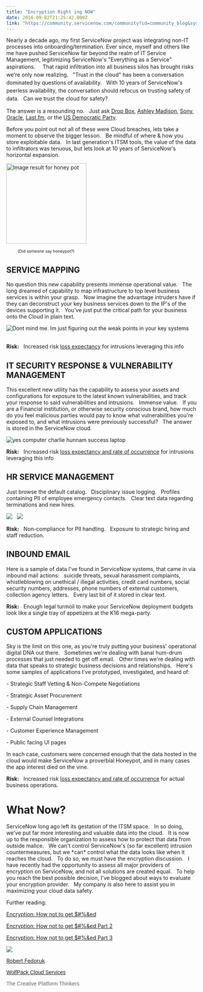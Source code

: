 ```yaml
---
title: "Encryption Right ing NOW"
date: 2016-09-02T21:25:42.000Z
link: "https://community.servicenow.com/community?id=community_blog&sys_id=dc6caaa1dbd0dbc01dcaf3231f961949"
---
```

<p>Nearly a decade ago, my first ServiceNow project was integrating non-IT processes into onboarding/termination. Ever since, myself and others like me have pushed ServiceNow far beyond the realm of IT Service Management, legitimizing ServiceNow's "Everything as a Service" aspirations.     <span style="line-height: 1.5;">That rapid infiltration into all business silos has brought risks we're only now realizing.   "Trust in the cloud" has been a conversation dominated by questions of availability.   With 10 years of ServiceNow's peerless availability, the conversation should refocus on trusting safety of data.   Can we trust the cloud for safety?</span></p><p></p><p>The answer is a resounding no.   Just ask <a title="ww.theguardian.com/technology/2016/aug/31/dropbox-hack-passwords-68m-data-breach" href="https://www.theguardian.com/technology/2016/aug/31/dropbox-hack-passwords-68m-data-breach">Drop Box</a>, <a title="ney.cnn.com/2015/07/20/technology/ashley-madison-hack/index.html" href="http://money.cnn.com/2015/07/20/technology/ashley-madison-hack/index.html">Ashley Madison</a>, <a title="ney.cnn.com/2014/12/09/technology/security/sony-hacking-roundup/index.html" href="http://money.cnn.com/2014/12/09/technology/security/sony-hacking-roundup/index.html">Sony</a>, <a title="w.recode.net/2016/8/9/12410386/recode-daily-oracle-hack" href="http://www.recode.net/2016/8/9/12410386/recode-daily-oracle-hack">Oracle</a>, <a title="w.csmonitor.com/Technology/Horizons/2012/0607/In-wake-of-LinkedIn-hack-Last.fm-confirms-data-breach" href="http://www.csmonitor.com/Technology/Horizons/2012/0607/In-wake-of-LinkedIn-hack-Last.fm-confirms-data-breach">Last.fm</a>, or the <a title="w.reuters.com/article/us-usa-cyber-democrats-investigation-exc-idUSKCN1092HK" href="http://www.reuters.com/article/us-usa-cyber-democrats-investigation-exc-idUSKCN1092HK">US Democratic Party</a>.</p><p></p><p>Before you point out not all of these were Cloud breaches, lets take a moment to observe the bigger lesson.   Be mindful of where &amp; how you store exploitable data.   In last generation's ITSM tools, the value of the data to infiltrators was tenuous, but lets look at 10 years of ServiceNow's horizontal expansion.</p><p></p><p><img alt="Image result for honey pot" class="jive-image" height="212" src="http://www.honeybeecentre.com/ProductPictures/gifts/Honeypot-3d-3-600.jpg" style="width: 212px; height: 212px;" title="Dip into a ServiceNow instance... find some absolutely delicious stuff" width="212"/></p><p style="padding-left: 30px;"><span style="font-size: 8pt;">(Did someone say honeypot?)</span></p><p></p><h2><strong>SERVICE MAPPING</strong></h2><p>No question this new capability presents immense operational value.   The long dreamed of capability to map infrastructure to top level business services is within your grasp.   Now imagine the advantage intruders have if they can deconstruct your key business services down to the IP's of the devices supporting it.   You've just put the critical path for your business onto the Cloud in plain text.</p><p><img   class="image-1 jive-image" src="70e4ed4edb90df048c8ef4621f9619b8.iix" style="max-width: 1200px; max-height: 900px;" title="Dont mind me. Im just figuring out the weak points in your key systems"/></p><p><br/><strong>Risk:</strong>   Increased risk <a title="w.riskythinking.com/glossary/annualized_loss_expectancy.php" href="http://www.riskythinking.com/glossary/annualized_loss_expectancy.php">loss expectancy</a> for intrusions leveraging this info</p><p></p><p></p><h2><strong>IT SECURITY RESPONSE &amp; VULNERABILITY MANAGEMENT</strong></h2><p>This excellent new utility has the capability to assess your assets and configurations for exposure to the latest known vulnerabilities, and track your response to said vulnerabilities and intrusions.   Immense value.   If you are a Financial institution, or otherwise security conscious brand, how much do you feel malicious parties would pay to know what vulnerabilities you're exposed to, and what intrusions were previously successful?   The answer is stored in the ServiceNow cloud.</p><p></p><p><img alt="yes computer charlie hunnam success laptop" class="jive-image" src="https://media1.giphy.com/media/102h4wsmCG2s12/200.gif" title="Jackpot.  They just told me what they're vulnerable to, what items are vulnerable, and which threats they haven't responded to"/></p><p></p><p><strong>Risk:</strong>   Increased risk <a title="w.riskythinking.com/glossary/annualized_loss_expectancy.php" href="http://www.riskythinking.com/glossary/annualized_loss_expectancy.php">loss expectancy and rate of occurrence</a> for intrusions leveraging this info</p><p></p><p></p><h2><strong>HR SERVICE MANAGEMENT</strong></h2><p>Just browse the default catalog.   Disciplinary issue logging.   Profiles containing PII of employee emergency contacts.   Clear text data regarding terminations and new hires.</p><p><img   class="image-2 jive-image" src="c030cd8edbd497041dcaf3231f96197d.iix" style="max-width: 1200px; max-height: 900px;"/>   <img   class="image-3 jive-image" src="f75ed84edb1c1f048c8ef4621f9619f2.iix" style="max-width: 1200px; max-height: 900px;"/></p><p></p><p><strong>Risk:</strong>   Non-compliance for PII handling.   Exposure to strategic hiring and staff reduction.</p><p></p><p></p><h2>INBOUND EMAIL</h2><p>Here is a sample of data I've found in ServiceNow systems, that came in via inbound mail actions:   suicide threats, sexual harassment complaints, whistleblowing on unethical / illegal activities, credit card numbers, social security numbers, addresses, phone numbers of external customers, collection agency letters.   Every last bit of it stored in clear text.</p><p></p><p><strong>Risk:</strong>   Enough legal turmoil to make your ServiceNow deployment budgets look like a single tray of appetizers at the K16 mega-party.</p><p></p><p></p><h2>CUSTOM APPLICATIONS</h2><p>Sky is the limit on this one, as you're truly putting your business' operational digital DNA out there.   Sometimes we're dealing with banal hum-drum processes that just needed to get off email.   Other times we're dealing with data that speaks to strategic business decisions and relationships.   Here's some samples of applications I've prototyped, investigated, and heard of:</p><p>- Strategic Staff Vetting &amp; Non-Compete Negotiations</p><p>- Strategic Asset Procurement</p><p>- Supply Chain Management</p><p>- External Counsel Integrations</p><p>- Customer Experience Management</p><p>- Public facing UI pages</p><p></p><p>In each case, customers were concerned enough that the data hosted in the cloud would make ServiceNow a proverbial Honeypot, and in many cases the app interest died on the vine.</p><p></p><p><strong>Risk:</strong>   Increased risk <a title="w.riskythinking.com/glossary/annualized_loss_expectancy.php" href="http://www.riskythinking.com/glossary/annualized_loss_expectancy.php">loss expectancy and rate of occurrence</a> for actual business operations.</p><p></p><h1>What Now?</h1><p>ServiceNow long ago left its gestation of the ITSM space.   In so doing, we've put far more interesting and valuable data into the cloud.   It is now up to the responsible organization to assess how to protect that data from outside malice.   We can't control ServiceNow's (so far excellent) intrusion countermeasures, but we *can* control what the data looks like when it reaches the cloud.   To do so, we must have the encryption discussion.   I have recently had the opportunity to assess all major providers of encryption on ServiceNow, and not all solutions are created equal.   To help you reach the best possible decision, I've blogged about ways to evaluate your encryption provider.   My company is also here to assist you in maximizing your cloud data safety.</p><p></p><p>Further reading:</p><p><a title="Encryption: How not to get $#%&amp;ed" __default_attr="4827" __jive_macro_name="blogpost" class="jive_macro jive_macro_blogpost" data-orig-content="Encryption: How not to get $#%&amp;amp;ed" data-renderedposition="2927_8_246_16" href="/community?id=community_blog&sys_id=35cd62e9dbd0dbc01dcaf3231f96190e">Encryption: How not to get $#%&amp;ed</a></p><p><a title="Encryption: How not to get $#%&amp;ed Part 2" __default_attr="4970" __jive_macro_name="blogpost" class="jive_macro jive_macro_blogpost" data-orig-content="Encryption: How not to get $#%&amp;amp;ed Part 2" data-renderedposition="2948_8_287_16" href="/community?id=community_blog&sys_id=b9cd62e9dbd0dbc01dcaf3231f961912">Encryption: How not to get $#%&amp;ed Part 2</a></p><p><a title="Encryption: How not to get $#%&amp;ed Part 3" __default_attr="5478" __jive_macro_name="blogpost" class="jive_macro jive_macro_blogpost" data-orig-content="Encryption: How not to get $#%&amp;amp;ed Part 3" data-renderedposition="2969_8_287_16" href="/community?id=community_blog&sys_id=b49ceae1dbd0dbc01dcaf3231f961980">Encryption: How not to get $#%&amp;ed Part 3</a></p><p></p><p><img   class="jive-image image-4" src="c49f7bf1db985704ed6af3231f961913.iix" style="max-width: 1200px; max-height: 900px;"/></p><p></p><p><a title="edoruk@wolfpackcs.com" href="mailto:rfedoruk@wolfpackcs.com">Robert Fedoruk</a></p><p><span style="color: #666666; font-family: arial, sans-serif;"><a title="w.wolfpackcs.com/" href="http://www.wolfpackcs.com/">WolfPack Cloud Services</a></span></p><p><span style="color: #666666; font-family: arial, sans-serif;">The Creative Platform Thinkers</span></p>